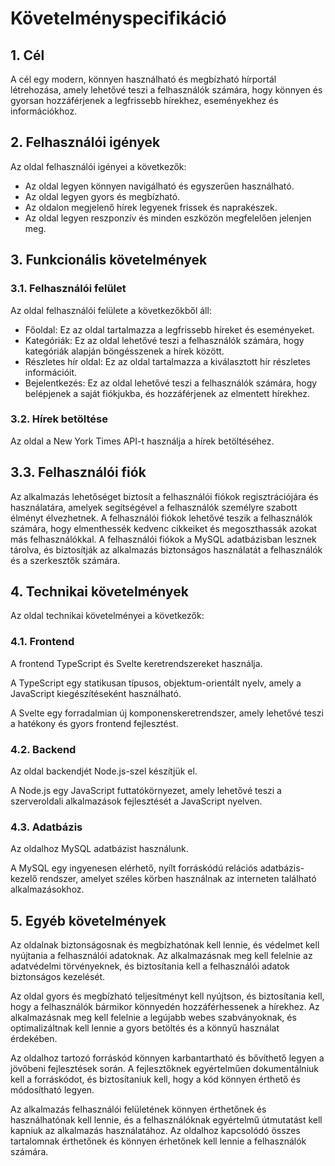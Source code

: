 # Követelményspecifikáció

## 1. Cél

A cél egy modern, könnyen használható és megbízható hírportál létrehozása, amely lehetővé teszi a felhasználók számára, hogy könnyen és gyorsan hozzáférjenek a legfrissebb hírekhez, eseményekhez és információkhoz.

## 2. Felhasználói igények

Az oldal felhasználói igényei a következők:
- Az oldal legyen könnyen navigálható és egyszerűen használható.
- Az oldal legyen gyors és megbízható.
- Az oldalon megjelenő hírek legyenek frissek és naprakészek.
- Az oldal legyen reszponzív és minden eszközön megfelelően jelenjen meg.

## 3. Funkcionális követelmények

### 3.1. Felhasználói felület

Az oldal felhasználói felülete a következőkből áll:
- Főoldal: Ez az oldal tartalmazza a legfrissebb híreket és eseményeket.
- Kategóriák: Ez az oldal lehetővé teszi a felhasználók számára, hogy kategóriák alapján böngésszenek a hírek között.
- Részletes hír oldal: Ez az oldal tartalmazza a kiválasztott hír részletes információit.
- Bejelentkezés: Ez az oldal lehetővé teszi a felhasználók számára, hogy belépjenek a saját fiókjukba, és hozzáférjenek az elmentett hírekhez.

### 3.2. Hírek betöltése

Az oldal a New York Times API-t használja a hírek betöltéséhez.

## 3.3. Felhasználói fiók

Az alkalmazás lehetőséget biztosít a felhasználói fiókok regisztrációjára és használatára, amelyek segítségével a felhasználók személyre szabott élményt élvezhetnek. A felhasználói fiókok lehetővé teszik a felhasználók számára, hogy elmenthessék kedvenc cikkeiket és megoszthassák azokat más felhasználókkal. A felhasználói fiókok a MySQL adatbázisban lesznek tárolva, és biztosítják az alkalmazás biztonságos használatát a felhasználók és a szerkesztők számára.


## 4. Technikai követelmények

Az oldal technikai követelményei a következők:

### 4.1. Frontend

A frontend TypeScript és Svelte keretrendszereket használja.

A TypeScript egy statikusan típusos, objektum-orientált nyelv, amely a JavaScript kiegészítéseként használható.

A Svelte egy forradalmian új komponenskeretrendszer, amely lehetővé teszi a hatékony és gyors frontend fejlesztést.

### 4.2. Backend

Az oldal backendjét Node.js-szel készítjük el.

A Node.js egy JavaScript futtatókörnyezet, amely lehetővé teszi a szerveroldali alkalmazások fejlesztését a JavaScript nyelven.

### 4.3. Adatbázis

Az oldalhoz MySQL adatbázist használunk.

A MySQL egy ingyenesen elérhető, nyílt forráskódú relációs adatbázis-kezelő rendszer, amelyet széles körben használnak az interneten található alkalmazásokhoz.


## 5. Egyéb követelmények

Az oldalnak biztonságosnak és megbízhatónak kell lennie, és védelmet kell nyújtania a felhasználói adatoknak. Az alkalmazásnak meg kell felelnie az adatvédelmi törvényeknek, és biztosítania kell a felhasználói adatok biztonságos kezelését.

Az oldal gyors és megbízható teljesítményt kell nyújtson, és biztosítania kell, hogy a felhasználók bármikor könnyedén hozzáférhessenek a hírekhez. Az alkalmazásnak meg kell felelnie a legújabb webes szabványoknak, és optimalizáltnak kell lennie a gyors betöltés és a könnyű használat érdekében.

Az oldalhoz tartozó forráskód könnyen karbantartható és bővíthető legyen a jövőbeni fejlesztések során. A fejlesztőknek egyértelműen dokumentálniuk kell a forráskódot, és biztosítaniuk kell, hogy a kód könnyen érthető és módosítható legyen.

Az alkalmazás felhasználói felületének könnyen érthetőnek és használhatónak kell lennie, és a felhasználóknak egyértelmű útmutatást kell kapniuk az alkalmazás használatához. Az oldalhoz kapcsolódó összes tartalomnak érthetőnek és könnyen érhetőnek kell lennie a felhasználók számára.
